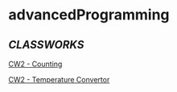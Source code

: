 # advancedProgramming

## *CLASSWORKS*

[CW2 - Counting](./CW2/Counting.html)

[CW2 - Temperature Convertor](./CW2/TemperatureConvertor.html)
